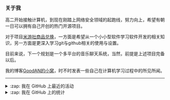 ### 关于我

高二开始接触计算机，到现在刚踏上网络安全领域的起跑线，努力向上，希望有朝一日可以拥有自己开创的热门开源项目。

对于项目[米游社商品兑换](https://github.com/GOOD-AN/Mys-Exchange-Goods)，一方面是希望从一个小小型软件学习软件开发的相关知识，另一方面是更深入学习git与github相关的使用与设置。

目前来说，下一个规划是一个多平台的音乐聊天系统，当然，前提是上述项目完备以后。

我的博客[GoodAN的小窝](https://blog.goodant.top/)，时不时发表一些自己在计算机学习过程中的所见所闻。

---

<details>
  <summary>:zap: 我在 GitHub 上最近的活动</summary>
  
<!--START_SECTION:activity-->
1. ❗️ Closed issue [#382](https://github.com/studyhelperhelper/studyhelper/issues/382) in [studyhelperhelper/studyhelper](https://github.com/studyhelperhelper/studyhelper)
2. 🗣 Commented on [#382](https://github.com/studyhelperhelper/studyhelper/issues/382) in [studyhelperhelper/studyhelper](https://github.com/studyhelperhelper/studyhelper)
3. 🗣 Commented on [#382](https://github.com/studyhelperhelper/studyhelper/issues/382) in [studyhelperhelper/studyhelper](https://github.com/studyhelperhelper/studyhelper)
4. ❗️ Opened issue [#382](https://github.com/studyhelperhelper/studyhelper/issues/382) in [studyhelperhelper/studyhelper](https://github.com/studyhelperhelper/studyhelper)
5. 🗣 Commented on [#387](https://github.com/BeyondDimension/SteamTools/issues/387) in [BeyondDimension/SteamTools](https://github.com/BeyondDimension/SteamTools)
<!--END_SECTION:activity-->

</details>

<details>
<summary>:zap: 我在 GitHub 上的统计</summary>

![GOOD-AN's github stats](https://github-readme-stats-umber-theta.vercel.app/api?username=GOOD-AN&count_private=true&show_icons=true&include_all_commits=true&line_height=28&card_width=400px) ![Top Langs](https://github-readme-stats-umber-theta.vercel.app/api/top-langs/?username=GOOD-AN&&layout=compact&&langs_count=6&&exclude_repo=GOOD-AN.github.io,GOOD-AN,github-readme-stats)
</details>
